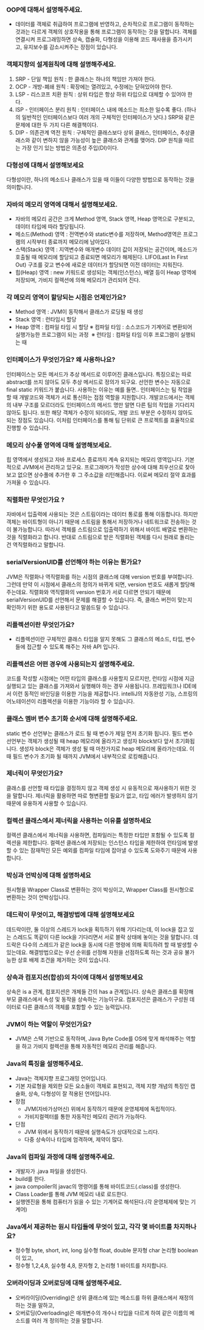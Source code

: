 ### OOP에 대해서 설명해주세요.
 - 데이터를 객체로 취급하여 프로그램에 반영하고, 순차적으로 프로그램이 동작하는 것과는 다르게 객체의 상호작용을 통해 프로그램이 동작하는 것을 말합니다.
  객체를 연결시켜 프로그래밍하면 상속, 캡슐화, 다형성을 이용해 코드 재사용을 증가시키고, 유지보수를 감소시켜주는 장점이 있습니다.

### 객체지향의 설계원칙에 대해 설명해주세요.
1. SRP - 단일 책임 원칙 : 한 클래스는 하나의 책임만 가져야 한다.
2. OCP - 개방-폐쇄 원칙 : 확장에는 열려있고, 수정에는 닫혀있어야 한다.
3. LSP - 리스코프 치환 원칙 : 상위 타입은 항상 하위 타입으로 대체할 수 있어야 한다.
4. ISP - 인터페이스 분리 원칙 : 인터페이스 내에 메소드는 최소한 일수록 좋다. (하나의 일반적인 인터페이스보다 여러 개의 구체적인 인터페이스가 낫다.) SRP와 같은 문제에 대한 두 가지 다른 해결책이다.
5. DIP - 의존관계 역전 원칙 : 구체적인 클래스보다 상위 클래스, 인터페이스, 추상클래스와 같이 변하지 않을 가능성이 높은 클래스와 관계를 맺어라. DIP 원칙을 따르는 가장 인기 있는 방법은 의존성 주입(DI)이다.

### 다형성에 대해서 설명해보세요
다형성이란, 하나의 메소드나 클래스가 있을 때 이들이 다양한 방법으로 동작하는 것을 의미합니다.

### 자바의 메모리 영역에 대해서 설명해보세요.
- 자바의 메모리 공간은 크게 Method 영역, Stack 영역, Heap 영역으로 구분되고, 데이터 타입에 따라 할당됩니다.
- 메소드(Method) 영역 : 전역변수와 static변수를 저장하며, Method영역은 프로그램의 시작부터 종료까지 메모리에 남아있다.
- 스택(Stack) 영역 : 지역변수와 매개변수 데이터 값이 저장되는 공간이며, 메소드가 호출될 때 메모리에 할당되고 종료되면 메모리가 해제된다. LIFO(Last In First Out) 구조를 갖고 변수에 새로운 데이터가 할당되면 이전 데이터는 지워진다.
- 힙(Heap) 영역 : new 키워드로 생성되는 객체(인스턴스), 배열 등이 Heap 영역에 저장되며, 가비지 컬렉션에 의해 메모리가 관리되어 진다.

### 각 메모리 영역이 할당되는 시점은 언제인가요?
- Method 영역 : JVM이 동작해서 클래스가 로딩될 때 생성
- Stack 영역 : 런타임시 할당
- Heap 영역 : 컴파일 타임 시 할당
※ 컴파일 타임 : 소스코드가 기계어로 변환되어 실행가능한 프로그램이 되는 과정 
※ 런타임 : 컴파일 타임 이후 프로그램이 실행되는 때

### 인터페이스가 무엇인가요? 왜 사용하나요?
인터페이스는 모든 메서드가 추상 메서드로 이루어진 클래스입니다. 특징으로는 따로 abstract를 쓰지 않아도 모두 추상 메서드로 정의가 되구요. 선언한 변수는 자동으로 final static 키워드가 붙습니다.
사용하는 이유는 예를 들면.. 인터페이스는 팀 작업을 할 때 개발코드와 객체가 서로 통신하는 접점 역할을 지원합니다. 개발코드에서는 객체의 내부 구조를 모르더라도 인터페이스의 메서드 명만 알면 다른 팀의 작업을 기다리지 않아도 됩니다. 또한 해당 객체가 수정이 되더라도, 개발 코드 부분은 수정하지 않아도 되는 장점도 있습니다. 이처럼 인터페이스를 통해 팀 단위로 큰 프로젝트를 효율적으로 진행할 수 있습니다.

### 메모리 상수풀 영역에 대해 설명해보세요.
힙 영역에서 생성되고 자바 프로세스 종료까지 계속 유지되는 메모리 영역입니다. 기본적으로 JVM에서 관리하고 있구요. 프로그래머가 작성한 상수에 대해 최우선으로 찾아보고 없으면 상수풀에 추가한 후 그 주소값을 리턴해줍니다. 이로써 메모리 절약 효과를 가져올 수 있습니다.

### 직렬화란 무엇인가요 ?
자바에서 입출력에 사용되는 것은 스트림이라는 데이터 통로를 통해 이동합니다. 하지만 객체는 바이트형이 아니기 때문에 스트림을 통해서 저장하거나 네트워크로 전송하는 것이 불가능합니다. 따라서 객체를 스트림으로 입출력하기 위해서 바이트 배열로 변환하는 것을 직렬화라고 합니다.
반대로 스트림으로 받은 직렬화된 객체를 다시 원래로 돌리는 건 역직렬화라고 말합니다.

### serialVersionUID를 선언해야 하는 이유는 뭔가요?
JVM은 직렬화나 역직렬화를 하는 시점의 클래스에 대해 version 번호를 부여합니다. 그런데 만약 이 시점에서 클래스의 정의가 바뀌게 되면, version 번호도 새롭게 할당해주는데요. 직렬화와 역직렬화의 version 번호가 서로 다르면 안되기 때문에 serialVersionUID를 선언해서 문제를 해결할 수 있습니다.
즉, 클래스 버전이 맞는지 확인하기 위한 용도로 사용된다고 말씀드릴 수 있습니다.

### 리플렉션이란 무엇인가요?
- 리플렉션이란 구체적인 클래스 타입을 알지 못해도 그 클래스의 메소드, 타입, 변수들에 접근할 수 있도록 해주는 자바 API 입니다.

### 리플렉션은 어떤 경우에 사용되는지 설명해주세요.
코드를 작성할 시점에는 어떤 타입의 클래스를 사용할지 모르지만, 런타임 시점에 지금 실행되고 있는 클래스를 가져와서 실행해야 하는 경우 사용됩니다.
프레임워크나 IDE에서 이런 동적인 바인딩을 이용한 기능을 제공합니다. intelliJ의 자동완성 기능, 스프링의 어노테이션이 리플렉션을 이용한 기능이라 할 수 있습니다.

### 클래스 멤버 변수 초기화 순서에 대해 설명해주세요.
static 변수 선언부는 클래스가 로드 될 때 변수가 제일 먼저 초기화 됩니다. 필드 변수 선언부는 객체가 생성될 때 heap 메모리에 올라가고 생성자 block보다 앞서 초기화됩니다. 생성자 block은 객체가 생성 될 때 마찬가지로 heap 메모리에 올라가는데요. 이때 필드 변수가 초기화 될 때까지 JVM에서 내부적으로 로킹해줍니다.

### 제너릭이 무엇인가요?
클래스를 선언할 때 타입을 결정하지 않고 객체 생성 시 유동적으로 재사용하기 위한 것을 말합니다. 제너릭을 활용하면 따로 형변환할 필요가 없고, 타입 에러가 발생하지 않기 때문에 유용하게 사용할 수 있습니다.

### 컬렉션 클래스에서 제너릭을 사용하는 이유를 설명하세요
컬렉션 클래스에서 제너릭을 사용하면, 컴파일러는 특정한 타입만 포함될 수 있도록 컬렉션을 제한합니다. 컬렉션 클래스에 저장되는 인스턴스 타입을 제한하여 런타임에 발생할 수 있는 잠재적인 모든 예외를 컴파일 타임에 잡아낼 수 있도록 도와주기 때문에 사용합니다.

### 박싱과 언박싱에 대해 설명하세요
원시형을 Wrapper Class로 변환하는 것이 박싱이고,
Wrapper Class를 원시형으로 변환하는 것이 언박싱입니다.

### 데드락이 무엇이고, 해결방법에 대해 설명해보세요
데드락이란, 둘 이상의 스레드가 lock을 획득하기 위해 기다리는데, 이 lock을 잡고 있는 스레드도 똑같이 다른 lock을 기다리면서 서로 블락 상태에 놓이는 것을 말합니다. 데드락은 다수의 스레드가 같은 lock을 동시에 다른 명령에 의해 획득하려 할 때 발생할 수 있는데요. 해결방법으로는 우선 순위를 선정해 자원을 선점하도록 하는 것과 공유 불가능한 상호 배제 조건을 제거하는 것이 있습니다.

### 상속과 컴포지션(합성)의 차이에 대해서 설명해보세요
상속은 is a 관계, 컴포지션은 개체들 간의 has a 관계입니다.
상속은 클래스를 확장해 부모 클래스에서 속성 및 동작을 상속하는 기능이구요. 컴포지션은 클래스가 구성원 데이터로 다른 클래스의 객체를 포함할 수 있는 능력입니다.

### JVM이 하는 역할이 무엇인가요?
- JVM은 스택 기반으로 동작하며, Java Byte Code를 OS에 맞게 해석해주는 역할을 하고 가비지 컬렉션을 통해 자동적인 메모리 관리를 해줍니다.

### Java의 특징을 설명해주세요.
- Java는 객체지향 프로그래밍 언어입니다.
- 기본 자료형을 제외한 모든 요소들이 객체로 표현되고, 객체 지향 개념의 특징인 캡슐화, 상속, 다형성이 잘 적용된 언어입니다.
- 장점
  - JVM(자바가상머신) 위에서 동작하기 때문에 운영체제에 독립적이다.
  - 가비지컬렉터를 통한 자동적인 메모리 관리가 가능하다.
- 단점
  - JVM 위에서 동작하기 때문에 실행속도가 상대적으로 느리다.
  - 다중 상속이나 타입에 엄격하며, 제약이 많다.
  
### Java의 컴파일 과정에 대해 설명해주세요.
- 개발자가 .java 파일을 생성한다.
- build를 한다.
- java compoiler의 javac의 명령어를 통해 바이트코드(.class)를 생성한다.
- Class Loader를 통해 JVM 메모리 내로 로드한다.
- 실행엔진을 통해 컴퓨터가 읽을 수 있는 기계어로 해석된다.(각 운영체제에 맞는 기계어)

### Java에서 제공하는 원시 타입들에 무엇이 있고, 각각 몇 바이트를 차지하나요?
- 정수형 byte, short, int, long 실수형 float, double 문자형 char 논리형 boolean이 있고,
- 정수형 1,2,4,8, 실수형 4,8, 문자형 2, 논리형 1 바이트를 차지합니다.

### 오버라이딩과 오버로딩에 대해 설명해주세요.
- 오버라이딩(Overriding)은 상위 클래스에 있는 메소드를 하위 클래스에서 재정의 하는 것을 말하고,
- 오버로딩(Overloading)은 매개변수의 개수나 타입을 다르게 하여 같은 이름의 메소드를 여러 개 정의하는 것을 말합니다.

